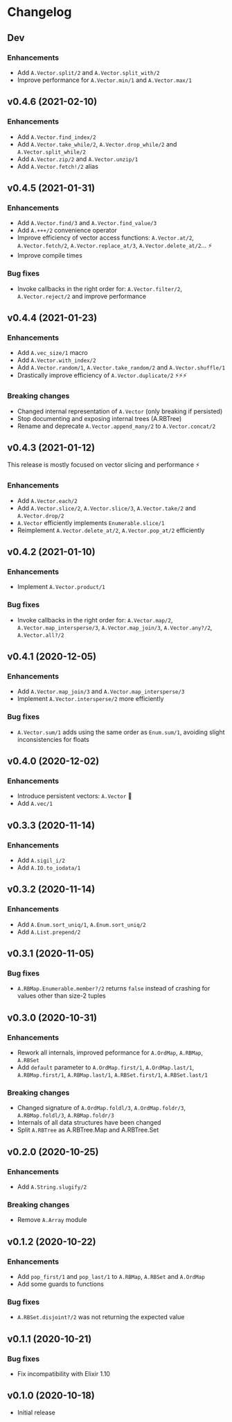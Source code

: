 # Changelog

## Dev

### Enhancements

* Add `A.Vector.split/2` and `A.Vector.split_with/2`
* Improve performance for  `A.Vector.min/1` and `A.Vector.max/1`

## v0.4.6 (2021-02-10)

### Enhancements

* Add `A.Vector.find_index/2`
* Add `A.Vector.take_while/2`, `A.Vector.drop_while/2` and `A.Vector.split_while/2`
* Add `A.Vector.zip/2` and `A.Vector.unzip/1`
* Add `A.Vector.fetch!/2` alias

## v0.4.5 (2021-01-31)

### Enhancements

* Add `A.Vector.find/3` and `A.Vector.find_value/3`
* Add `A.+++/2` convenience operator
* Improve efficiency of vector access functions: `A.Vector.at/2`,
  `A.Vector.fetch/2`, `A.Vector.replace_at/3`,  `A.Vector.delete_at/2`...  ⚡️
* Improve compile times

### Bug fixes

* Invoke callbacks in the right order for: `A.Vector.filter/2`,
  `A.Vector.reject/2` and improve performance

## v0.4.4 (2021-01-23)

### Enhancements

* Add `A.vec_size/1` macro
* Add `A.Vector.with_index/2`
* Add `A.Vector.random/1`, `A.Vector.take_random/2` and `A.Vector.shuffle/1`
* Drastically improve efficiency of `A.Vector.duplicate/2` ⚡️⚡️⚡️

### Breaking changes

  * Changed internal representation of `A.Vector` (only breaking if persisted)
  * Stop documenting and exposing internal trees (A.RBTree)
  * Rename and deprecate `A.Vector.append_many/2` to `A.Vector.concat/2`

## v0.4.3 (2021-01-12)

This release is mostly focused on vector slicing and performance ⚡️

### Enhancements

* Add `A.Vector.each/2`
* Add `A.Vector.slice/2`, `A.Vector.slice/3`, `A.Vector.take/2` and `A.Vector.drop/2`
* `A.Vector` efficiently implements `Enumerable.slice/1`
* Reimplement `A.Vector.delete_at/2`, `A.Vector.pop_at/2` efficiently

## v0.4.2 (2021-01-10)

### Enhancements

* Implement `A.Vector.product/1`

### Bug fixes

* Invoke callbacks in the right order for: `A.Vector.map/2`,
  `A.Vector.map_intersperse/3`, `A.Vector.map_join/3`,
  `A.Vector.any?/2`, `A.Vector.all?/2`

## v0.4.1 (2020-12-05)

### Enhancements

* Add `A.Vector.map_join/3` and `A.Vector.map_intersperse/3`
* Implement `A.Vector.intersperse/2` more efficiently

### Bug fixes

* `A.Vector.sum/1` adds using the same order as `Enum.sum/1`,
  avoiding slight inconsistencies for floats

## v0.4.0 (2020-12-02)

### Enhancements

* Introduce persistent vectors: `A.Vector` 🚀️
* Add `A.vec/1`

## v0.3.3 (2020-11-14)

### Enhancements

* Add `A.sigil_i/2`
* Add `A.IO.to_iodata/1`

## v0.3.2 (2020-11-14)

### Enhancements

* Add `A.Enum.sort_uniq/1`, `A.Enum.sort_uniq/2`
* Add `A.List.prepend/2`

## v0.3.1 (2020-11-05)

### Bug fixes

  * `A.RBMap.Enumerable.member?/2` returns `false` instead of crashing for values
    other than size-2 tuples

## v0.3.0 (2020-10-31)

### Enhancements

  * Rework all internals, improved peformance for `A.OrdMap`, `A.RBMap`, `A.RBSet`
  * Add `default` parameter to `A.OrdMap.first/1`, `A.OrdMap.last/1`,
   `A.RBMap.first/1`, `A.RBMap.last/1`, `A.RBSet.first/1`, `A.RBSet.last/1`

### Breaking changes

  * Changed signature of `A.OrdMap.foldl/3`, `A.OrdMap.foldr/3`,
    `A.RBMap.foldl/3`, `A.RBMap.foldr/3`
  * Internals of all data structures have been changed
  * Split `A.RBTree` as A.RBTree.Map and A.RBTree.Set

## v0.2.0 (2020-10-25)

### Enhancements

  * Add `A.String.slugify/2`

### Breaking changes

  * Remove `A.Array` module

## v0.1.2 (2020-10-22)

### Enhancements

  * Add `pop_first/1` and `pop_last/1` to `A.RBMap`, `A.RBSet` and `A.OrdMap`
  * Add some guards to functions

### Bug fixes

  * `A.RBSet.disjoint?/2` was not returning the expected value

## v0.1.1 (2020-10-21)

### Bug fixes

  * Fix incompatibility with Elixir 1.10

## v0.1.0 (2020-10-18)

  * Initial release
